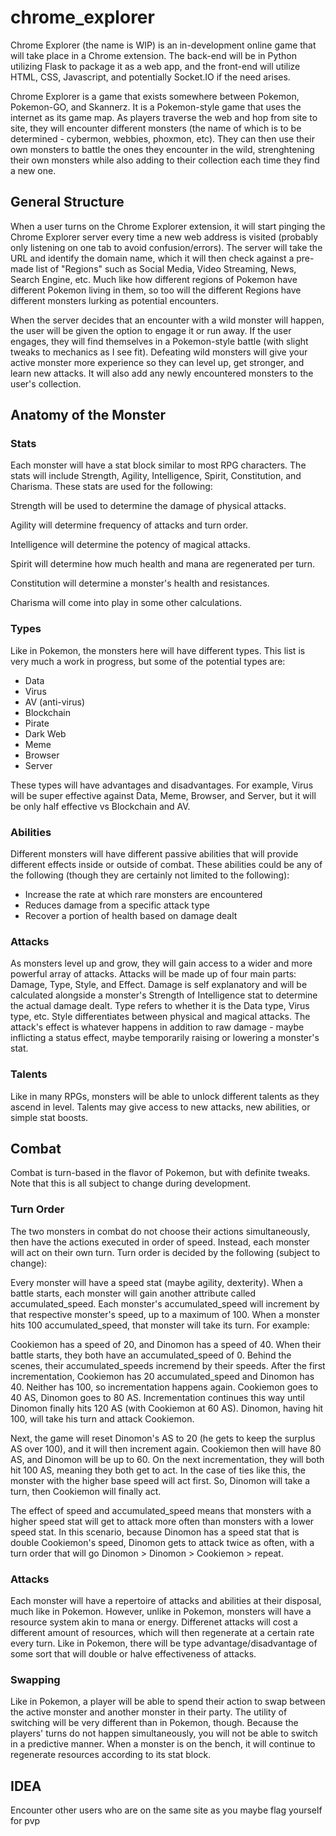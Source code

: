 # chrome_explorer

Chrome Explorer (the name is WIP) is an in-development online game that will take place in a Chrome extension. The back-end will be in Python utilizing Flask to package it as a web app, and the front-end will utilize HTML, CSS, Javascript, and potentially Socket.IO if the need arises.

Chrome Explorer is a game that exists somewhere between Pokemon, Pokemon-GO, and Skannerz. It is a Pokemon-style game that uses the internet as its game map. As players traverse the web and hop from site to site, they will encounter different monsters (the name of which is to be determined - cybermon, webbies, phoxmon, etc). They can then use their own monsters to battle the ones they encounter in the wild, strenghtening their own monsters while also adding to their collection each time they find a new one.

## General Structure

When a user turns on the Chrome Explorer extension, it will start pinging the Chrome Explorer server every time a new web address is visited (probably only listening on one tab to avoid confusion/errors). The server will take the URL and identify the domain name, which it will then check against a pre-made list of "Regions" such as Social Media, Video Streaming, News, Search Engine, etc. Much like how different regions of Pokemon have different Pokemon living in them, so too will the different Regions have different monsters lurking as potential encounters.

When the server decides that an encounter with a wild monster will happen, the user will be given the option to engage it or run away. If the user engages, they will find themselves in a Pokemon-style battle (with slight tweaks to mechanics as I see fit). Defeating wild monsters will give your active monster more experience so they can level up, get stronger, and learn new attacks. It will also add any newly encountered monsters to the user's collection.

## Anatomy of the Monster

### Stats

Each monster will have a stat block similar to most RPG characters. The stats will include Strength, Agility, Intelligence, Spirit, Constitution, and Charisma. These stats are used for the following:

Strength will be used to determine the damage of physical attacks.

Agility will determine frequency of attacks and turn order.

Intelligence will determine the potency of magical attacks.

Spirit will determine how much health and mana are regenerated per turn.

Constitution will determine a monster's health and resistances.

Charisma will come into play in some other calculations.

### Types

Like in Pokemon, the monsters here will have different types. This list is very much a work in progress, but some of the potential types are:

* Data
* Virus
* AV (anti-virus)
* Blockchain
* Pirate
* Dark Web
* Meme
* Browser
* Server

These types will have advantages and disadvantages. For example, Virus will be super effective against Data, Meme, Browser, and Server, but it will be only half effective vs Blockchain and AV.

### Abilities

Different monsters will have different passive abilities that will provide different effects inside or outside of combat. These abilities could be any of the following (though they are certainly not limited to the following):

* Increase the rate at which rare monsters are encountered
* Reduces damage from a specific attack type
* Recover a portion of health based on damage dealt

### Attacks

As monsters level up and grow, they will gain access to a wider and more powerful array of attacks. Attacks will be made up of four main parts: Damage, Type, Style, and Effect. Damage is self explanatory and will be calculated alongside a monster's Strength of Intelligence stat to determine the actual damage dealt. Type refers to whether it is the Data type, Virus type, etc. Style differentiates between physical and magical attacks. The attack's effect is whatever happens in addition to raw damage - maybe inflicting a status effect, maybe temporarily raising or lowering a monster's stat.

### Talents

Like in many RPGs, monsters will be able to unlock different talents as they ascend in level. Talents may give access to new attacks, new abilities, or simple stat boosts.

## Combat

Combat is turn-based in the flavor of Pokemon, but with definite tweaks. Note that this is all subject to change during development.

### Turn Order

The two monsters in combat do not choose their actions simultaneously, then have the actions executed in order of speed. Instead, each monster will act on their own turn. Turn order is decided by the following (subject to change):

Every monster will have a speed stat (maybe agility, dexterity). When a battle starts, each monster will gain another attribute called accumulated_speed. Each monster's accumulated_speed will increment by that respective monster's speed, up to a maximum of 100. When a monster hits 100 accumulated_speed, that monster will take its turn. For example:

Cookiemon has a speed of 20, and Dinomon has a speed of 40. When their battle starts, they both have an accumulated_speed of 0. Behind the scenes, their accumulated_speeds incremend by their speeds. After the first incrementation, Cookiemon has 20 accumulated_speed and Dinomon has 40. Neither has 100, so incrementation happens again. Cookiemon goes to 40 AS, Dinomon goes to 80 AS. Incrementation continues this way until Dinomon finally hits 120 AS (with Cookiemon at 60 AS). Dinomon, having hit 100, will take his turn and attack Cookiemon.

Next, the game will reset Dinomon's AS to 20 (he gets to keep the surplus AS over 100), and it will then increment again. Cookiemon then will have 80 AS, and Dinomon will be up to 60. On the next incrementation, they will both hit 100 AS, meaning they both get to act. In the case of ties like this, the monster with the higher base speed will act first. So, Dinomon will take a turn, then Cookiemon will finally act.

The effect of speed and accumulated_speed means that monsters with a higher speed stat will get to attack more often than monsters with a lower speed stat. In this scenario, because Dinomon has a speed stat that is double Cookiemon's speed, Dinomon gets to attack twice as often, with a turn order that will go Dinomon > Dinomon > Cookiemon > repeat.

### Attacks

Each monster will have a repertoire of attacks and abilities at their disposal, much like in Pokemon. However, unlike in Pokemon, monsters will have a resource system akin to mana or energy. Differenet attacks will cost a different amount of resources, which will then regenerate at a certain rate every turn. Like in Pokemon, there will be type advantage/disadvantage of some sort that will double or halve effectiveness of attacks.

### Swapping

Like in Pokemon, a player will be able to spend their action to swap between the active monster and another monster in their party. The utility of switching will be very different than in Pokemon, though. Because the players' turns do not happen simultaneously, you will not be able to switch in a predictive manner. When a monster is on the bench, it will continue to regenerate resources according to its stat block.

## IDEA

Encounter other users who are on the same site as you
maybe flag yourself for pvp